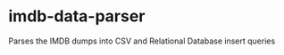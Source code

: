 imdb-data-parser
================

Parses the IMDB dumps into CSV and Relational Database insert queries